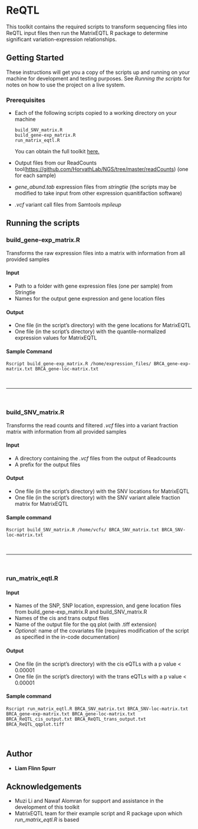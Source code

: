 # ReQTL

This toolkit contains the required scripts to transform sequencing files into ReQTL input files then run the MatrixEQTL R package to determine significant variation-expression relationships.

## Getting Started

These instructions will get you a copy of the scripts up and running on your machine for development and testing purposes. See *Running the scripts* for notes on how to use the project on a live system.

### Prerequisites

* Each of the following scripts copied to a working directory on your machine

	```
	build_SNV_matrix.R
	build_gene-exp_matrix.R
	run_matrix_eqtl.R
	```
	You can obtain the full toolkit [here.](https://github.com/HorvathLab/ReQTL/archive/master.zip)
* Output files from our ReadCounts tool(https://github.com/HorvathLab/NGS/tree/master/readCounts) (one for each sample)

* *gene_abund.tab* expression files from *stringtie* (the scripts may be modified to take input from other expression quanitifaction software)
* *.vcf* variant call files from Samtools *mpileup* 

## Running the scripts


### build\_gene-exp_matrix.R

Transforms the raw expression files into a matrix with information from all provided samples

#### Input
* Path to a folder with gene expression files (one per sample) from Stringtie
* Names for the output gene expression and gene location files


#### Output
* One file (in the script’s directory) with the gene locations for MatrixEQTL 
* One file (in the script’s directory) with the quantile-normalized expression values for MatrixEQTL

#### Sample Command
```
Rscript build_gene-exp_matrix.R /home/expression_files/ BRCA_gene-exp-matrix.txt BRCA_gene-loc-matrix.txt
```

&nbsp;

***

&nbsp;

### build\_SNV_matrix.R

Transforms the read counts and filtered *.vcf* files into a variant fraction matrix with information from all provided samples

#### Input
* A directory containing the *.vcf* files from the output of Readcounts	
* A prefix for the output files


#### Output
* One file (in the script’s directory) with the SNV locations for MatrixEQTL 
* One file (in the script’s directory) with the SNV variant allele fraction matrix for MatrixEQTL


#### Sample command
```
Rscript build_SNV_matrix.R /home/vcfs/ BRCA_SNV_matrix.txt BRCA_SNV-loc-matrix.txt
```
&nbsp;

***

&nbsp;

### run\_matrix_eqtl.R

#### Input

* Names of the SNP, SNP location, expression, and gene location files from build_gene-exp_matrix.R and build_SNV_matrix.R
* Names of the cis and trans output files
* Name of the output file for the qq plot (with .tiff extension)
* *Optional:* name of the covariates file (requires modification of the script as specified in the in-code documentation) 

#### Output
* One file (in the script’s directory) with the cis eQTLs with a p value < 0.00001
* One file (in the script’s directory) with the trans eQTLs with a p value < 0.00001


#### Sample command
```
Rscript run_matrix_eqtl.R BRCA_SNV_matrix.txt BRCA_SNV-loc-matrix.txt BRCA_gene-exp-matrix.txt BRCA_gene-loc-matrix.txt BRCA_ReQTL_cis_output.txt BRCA_ReQTL_trans_output.txt BRCA_ReQTL_qqplot.tiff
```
&nbsp;

## Author

* **Liam Flinn Spurr**

## Acknowledgements

* Muzi Li and Nawaf Alomran for support and assistance in the development of this toolkit
* MatrixEQTL team for their example script and R package upon which *run\_matrix_eqtl.R* is based
